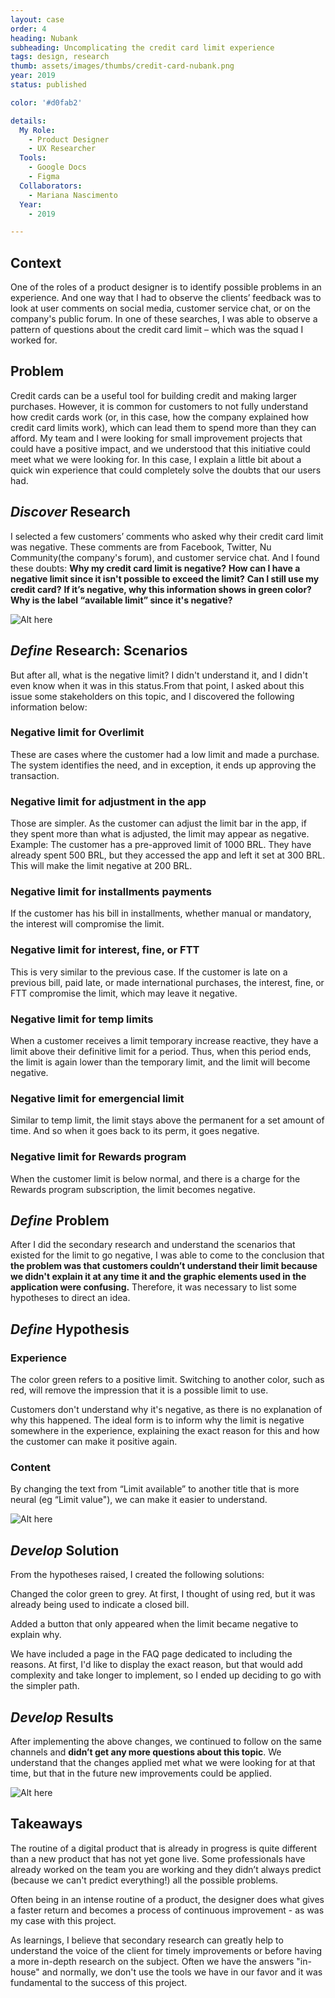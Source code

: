 ```yaml
---
layout: case
order: 4
heading: Nubank
subheading: Uncomplicating the credit card limit experience
tags: design, research
thumb: assets/images/thumbs/credit-card-nubank.png
year: 2019
status: published

color: '#d0fab2'

details:
  My Role:
    - Product Designer
    - UX Researcher
  Tools:
    - Google Docs
    - Figma
  Collaborators:
    - Mariana Nascimento
  Year:
    - 2019

---
```


## Context
One of the roles of a product designer is to identify possible problems in an experience. And one way that I had to observe the clients’ feedback was to look at user comments on social media, customer service chat, or on the company's public forum. In one of these searches, I was able to observe a pattern of questions about the credit card limit – which was the squad I worked for.

## Problem
Credit cards can be a useful tool for building credit and making larger purchases. However, it is common for customers to not fully understand how credit cards work (or, in this case, how the company explained how credit card limits work), which can lead them to spend more than they can afford. My team and I were looking for small improvement projects that could have a positive impact, and we understood that this initiative could meet what we were looking for.
In this case, I explain a little bit about a quick win experience that could completely solve the doubts that our users had.

## *Discover* Research
I selected a few customers’ comments who asked why their credit card limit was negative. These comments are from Facebook, Twitter, Nu Community(the company's forum), and customer service chat. And I found these doubts:
**Why my credit card limit is negative?**
**How can I have a negative limit since it isn't possible to exceed the limit?**
**Can I still use my credit card?**
**If it’s negative, why this information shows in green color?**
**Why is the label “available limit” since it's negative?**

![Alt here](../assets/images/cases/placeholder.svg "comments screenshots")


## *Define* Research: Scenarios
But after all, what is the negative limit? I didn't understand it, and I didn't even know when it was in this status.From that point, I asked about this issue some stakeholders on this topic, and I discovered the following information below:

### Negative limit for Overlimit
These are cases where the customer had a low limit and made a purchase. The system identifies the need, and in exception, it ends up approving the transaction.

### Negative limit for adjustment in the app
Those are simpler. As the customer can adjust the limit bar in the app, if they spent more than what is adjusted, the limit may appear as negative. Example: The customer has a pre-approved limit of 1000 BRL. They have already spent 500 BRL, but they accessed the app and left it set at 300 BRL. This will make the limit negative at 200 BRL.

### Negative limit for installments payments
If the customer has his bill in installments, whether manual or mandatory, the interest will compromise the limit.

### Negative limit for interest, fine, or FTT
This is very similar to the previous case. If the customer is late on a previous bill, paid late, or made international purchases, the interest, fine, or FTT compromise the limit, which may leave it negative.

### Negative limit for temp limits
When a customer receives a limit temporary increase reactive, they have a limit above their definitive limit for a period. Thus, when this period ends, the limit is again lower than the temporary limit, and the limit will become negative.

### Negative limit for emergencial limit
Similar to temp limit, the limit stays above the permanent for a set amount of time. And so when it goes back to its perm, it goes negative.

### Negative limit for Rewards program
When the customer limit is below normal, and there is a charge for the Rewards program subscription, the limit becomes negative.

## *Define* Problem
After I did the secondary research and understand the scenarios that existed for the limit to go negative, I was able to come to the conclusion that **the problem was that customers couldn’t understand their limit because we didn't explain it at any time it and the graphic elements used in the application were confusing.**
Therefore, it was necessary to list some hypotheses to direct an idea.

## *Define* Hypothesis
### Experience
The color green refers to a positive limit. Switching to another color, such as red, will remove the impression that it is a possible limit to use.

Customers don't understand why it's negative, as there is no explanation of why this happened. The ideal form is to inform why the limit is negative somewhere in the experience, explaining the exact reason for this and how the customer can make it positive again.

### Content
By changing the text from “Limit available” to another title that is more neural (eg “Limit value"), we can make it easier to understand.

![Alt here](../assets/images/cases/placeholder.svg "old screens")

## *Develop* Solution
From the hypotheses raised, I created the following solutions:

Changed the color green to grey. At first, I thought of using red, but it was already being used to indicate a closed bill.

Added a button that only appeared when the limit became negative to explain why.

We have included a page in the FAQ page dedicated to including the reasons. At first, I'd like to display the exact reason, but that would add complexity and take longer to implement, so I ended up deciding to go with the simpler path.

## *Develop* Results
After implementing the above changes, we continued to follow on the same channels and **didn’t get any more questions about this topic**. We understand that the changes applied met what we were looking for at that time, but that in the future new improvements could be applied.

![Alt here](../assets/images/cases/placeholder.svg "new screens")

## Takeaways
The routine of a digital product that is already in progress is quite different than a new product that has not yet gone live. Some professionals have already worked on the team you are working and they didn’t always predict (because we can't predict everything!) all the possible problems.

Often being in an intense routine of a product, the designer does what gives a faster return and becomes a process of continuous improvement - as was my case with this project.

As learnings, I believe that secondary research can greatly help to understand the voice of the client for timely improvements or before having a more in-depth research on the subject. Often we have the answers "in-house" and normally, we don't use the tools we have in our favor and it was fundamental to the success of this project.